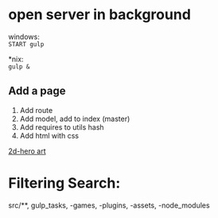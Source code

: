 open server in background
=========================
windows:  
`START gulp`

*nix:  
`gulp &`


Add a page
----------

1. Add route
2. Add model, add to index (master)
3. Add requires to utils hash
4. Add html with css


[2d-hero art](http://opengameart.org/content/2d-hero)

Filtering Search:
================
src/**, gulp_tasks, -games, -plugins, -assets, -node_modules